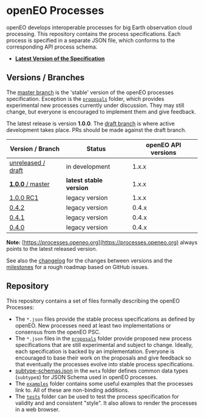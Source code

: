 # openEO Processes

openEO develops interoperable processes for big Earth observation cloud processing. This repository contains the process specifications. Each process is specified in a separate JSON file, which conforms to the corresponding API process schema.

* **[Latest Version of the Specification](https://processes.openeo.org)**

## Versions / Branches

The [master branch](https://github.com/Open-EO/openeo-processes/tree/master) is the 'stable' version of the openEO processes specification. Exception is the [`proposals`](proposals/) folder, which provides experimental new processes currently under discussion. They may still change, but everyone is encouraged to implement them and give feedback.

The latest release is version **1.0.0**. The [draft branch](https://github.com/Open-EO/openeo-processes/tree/draft) is where active development takes place. PRs should be made against the draft branch.

| Version / Branch                                             | Status                    | openEO API versions |
| ------------------------------------------------------------ | ------------------------- | ------------------- |
| [unreleased / draft](https://processes.openeo.org/draft)     | in development            | 1.x.x               |
| [**1.0.0** / master](https://processes.openeo.org/1.0.0/)    | **latest stable version** | 1.x.x               |
| [1.0.0 RC1](https://processes.openeo.org/1.0.0-rc.1/)        | legacy version            | 1.x.x               |
| [0.4.2](https://processes.openeo.org/0.4.2/)                 | legacy version            | 0.4.x               |
| [0.4.1](https://processes.openeo.org/0.4.1/)                 | legacy version            | 0.4.x               |
| [0.4.0](https://processes.openeo.org/0.4.0/)                 | legacy version            | 0.4.x               |

**Note:** [https://processes.openeo.org](https://processes.openeo.org) always points to the latest released version.

See also the [changelog](CHANGELOG.md) for the changes between versions and the [milestones](https://github.com/Open-EO/openeo-processes/milestones) for a rough roadmap based on GitHub issues.

## Repository

This repository contains a set of files formally describing the openEO Processes:

* The `*.json` files provide the stable process specifications as defined by openEO. New processes need at least two implementations or consensus from the openEO PSC.
* The `*.json` files in the [`proposals`](proposals/) folder provide proposed new process specifications that are still experimental and subject to change. Ideally, each specification is backed by an implementation. Everyone is encouraged to base their work on the proposals and give feedback so that eventually the processes evolve into stable process specifications.
* [subtype-schemas.json](meta/subtype-schemas.json) in the `meta` folder defines common data types (`subtype`s) for JSON Schema used in openEO processes.
* The [`examples`](examples/) folder contains some useful examples that the processes link to. All of these are non-binding additions.
* The [`tests`](tests/) folder can be used to test the process specification for validity and and consistent "style". It also allows to render the processes in a web browser.
